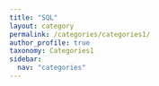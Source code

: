 ```yaml
---
title: "SQL"
layout: category
permalink: /categories/categories1/
author_profile: true
taxonomy: Categories1
sidebar:
  nav: "categories"
---
```

